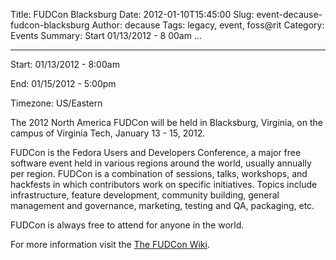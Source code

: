 Title: FUDCon Blacksburg
Date: 2012-01-10T15:45:00
Slug: event-decause-fudcon-blacksburg
Author: decause
Tags: legacy, event, foss@rit
Category: Events
Summary: Start  01/13/2012 - 8 00am ... 

---
Start: 01/13/2012 - 8:00am

End: 01/15/2012 - 5:00pm

Timezone: US/Eastern

The 2012 North America FUDCon will be held in Blacksburg, Virginia, on the
campus of Virginia Tech, January 13 - 15, 2012.

FUDCon is the Fedora Users and Developers Conference, a major free software
event held in various regions around the world, usually annually per region.
FUDCon is a combination of sessions, talks, workshops, and hackfests in which
contributors work on specific initiatives. Topics include infrastructure,
feature development, community building, general management and governance,
marketing, testing and QA, packaging, etc.

FUDCon is always free to attend for anyone in the world.

For more information visit the [The FUDCon
Wiki](https://fedoraproject.org/wiki/FUDCon:Blacksburg_2012).

